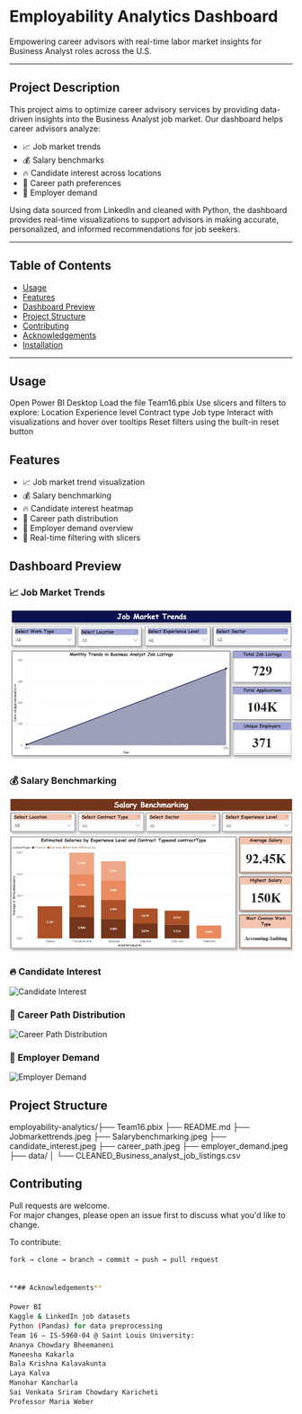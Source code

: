 # Employability Analytics Dashboard  
Empowering career advisors with real-time labor market insights for Business Analyst roles across the U.S.

---

## Project Description

This project aims to optimize career advisory services by providing data-driven insights into the Business Analyst job market. Our dashboard helps career advisors analyze:

- 📈 Job market trends  
- 💰 Salary benchmarks  
- 🔥 Candidate interest across locations  
- 🧭 Career path preferences  
- 🏢 Employer demand  

Using data sourced from LinkedIn and cleaned with Python, the dashboard provides real-time visualizations to support advisors in making accurate, personalized, and informed recommendations for job seekers.

---

## Table of Contents

- [Usage](#usage)
- [Features](#features)
- [Dashboard Preview](#dashboard-preview)
- [Project Structure](#project-structure)
- [Contributing](#contributing)
- [Acknowledgements](#acknowledgements)
- [Installation](#installation)
---

## Usage

Open Power BI Desktop
Load the file Team16.pbix
Use slicers and filters to explore:
Location
Experience level
Contract type
Job type
Interact with visualizations and hover over tooltips
Reset filters using the built-in reset button

## Features

- 📈 Job market trend visualization  
- 💰 Salary benchmarking  
- 🔥 Candidate interest heatmap  
- 🧭 Career path distribution  
- 🏢 Employer demand overview  
- 🎯 Real-time filtering with slicers


## Dashboard Preview

### 📈 Job Market Trends  
![Job Market Trends](Jobmarkettrends.jpeg)

### 💰 Salary Benchmarking  
![Salary Benchmarking](Salarybenchmarking.jpeg)

### 🔥 Candidate Interest  
![Candidate Interest](candidate_interest.jpeg)

### 🧭 Career Path Distribution  
![Career Path Distribution](career_path.jpeg)

### 🏢 Employer Demand  
![Employer Demand](employer_demand.jpeg)

## Project Structure

employability-analytics/├── Team16.pbix
                        ├── README.md 
                        ├── Jobmarkettrends.jpeg 
                        ├── Salarybenchmarking.jpeg 
                        ├── candidate_interest.jpeg 
                        ├── career_path.jpeg 
                        ├── employer_demand.jpeg 
                        ├── data/ 
                        │ └── CLEANED_Business_analyst_job_listings.csv

## Contributing

Pull requests are welcome.  
For major changes, please open an issue first to discuss what you'd like to change.

To contribute:
```bash
fork → clone → branch → commit → push → pull request


**## Acknowledgements**

Power BI
Kaggle & LinkedIn job datasets
Python (Pandas) for data preprocessing
Team 16 – IS-5960-04 @ Saint Louis University:
Ananya Chowdary Bheemaneni
Maneesha Kakarla
Bala Krishna Kalavakunta
Laya Kalva
Manohar Kancharla
Sai Venkata Sriram Chowdary Karicheti
Professor Maria Weber

